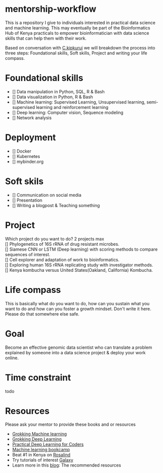 # mentorship-workflow
This is a repository I give to individuals interested in practical data science and machine learning. This may eventually be part of the Bioinformatics Hub of Kenya practicals to empower bioinformatician with data science skills that can help them with their work.

Based on conversation with [C.kipkurui](https://github.com/kipkurui) we will breakdown the process into three steps: Foundational skills, Soft skills, Project and writing your life compass.

# Foundational skills  
* [] Data manipulation in Python, SQL, R & Bash
* [] Data visualization in Python, R & Bash   
* [] Machine learning: Supervised Learning, Unsupervised learning, semi-supervised learning and reinforcement learning  
* [] Deep learning: Computer vision, Sequence modeling
* [] Network analysis  

# Deployment  
* [] Docker
* [] Kubernetes
* [] mybinder.org

# Soft skils  
* [] Communication on social media 
* [] Presentation
* [] Writing a blogpost & Teaching something  

# Project  
Which project do you want to do? 2 projects max  
[] Phylogenetics of 16S rRNA of drug resistant microbes.  
[] Siamese CNN or LSTM (Deep learning) with scoring methods to compare sequences of interest.  
[] Cell explorer and adaptation of work to bioinformatics.  
[] Exploring human 16S rRNA replicating study with investigator methods.  
[] Kenya kombucha versus United States(Oakland, California) Kombucha.  

# Life compass   
This is basically what do you want to do, how can you sustain what you want to do and how can you foster a growth mindset. Don't write it here. Please do that somewhere else safe.

# Goal 
Become an effective genomic data scientist who can translate a problem explained by someone into a data science project & deploy your work online.

# Time constraint
todo

# Resources   
Please ask your mentor to provide these books and or resources 
* [Grokking Machine learning](https://www.manning.com/books/grokking-machine-learning?query=machine%20learning%20%20b)   
* [Grokking Deep Learning](https://www.manning.com/books/grokking-deep-learning?query=deep%20learning)   
* [Practical Deep Learning for Coders](https://course.fast.ai/)  
* [Machine learning bookcamp](https://www.manning.com/books/machine-learning-bookcamp?query=machine%20learning)  
* Beat #1 in Kenya on [Rosalind](https://rosalind.info/problems/locations/)  
* Try tutorials of interest [Galaxy](https://training.galaxyproject.org/)  
* Learn more in this [blog](https://www.notion.so/nyab/Nyabuti-M-c86690dc31a0462abff020498ac557a1): The recommended resources   

